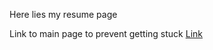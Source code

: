 Here lies my resume page

Link to main page to prevent getting stuck
[Link](bdjulian.github.io/blob/main/index.md)
